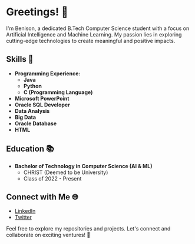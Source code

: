 # Greetings! 👋

I'm Benison, a dedicated B.Tech Computer Science student with a focus on Artificial Intelligence and Machine Learning. My passion lies in exploring cutting-edge technologies to create meaningful and positive impacts.

## Skills 🚀
- **Programming Experience:**
  - **Java**
  - **Python**
  - **C (Programming Language)**
- **Microsoft PowerPoint**
- **Oracle SQL Developer**
- **Data Analysis**
- **Big Data**
- **Oracle Database**
- **HTML**

## Education 📚
- **Bachelor of Technology in Computer Science (AI & ML)**
  - CHRIST (Deemed to be University)
  - Class of 2022 - Present

## Connect with Me 🌐
- [LinkedIn](https://www.linkedin.com/in/benison-binoy-0852b1200/)
- [Twitter](https://twitter.com/benisonbinoy)

Feel free to explore my repositories and projects. Let's connect and collaborate on exciting ventures! 🚀
